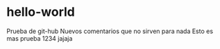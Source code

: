 # hello-world
Prueba de git-hub
Nuevos comentarios que no sirven para nada
Esto es mas prueba
1234
jajaja
